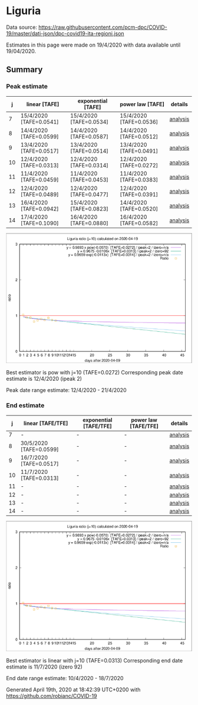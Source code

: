# Liguria


Data source: https://raw.githubusercontent.com/pcm-dpc/COVID-19/master/dati-json/dpc-covid19-ita-regioni.json

Estimates in this page were made on 19/4/2020 with data available until 19/04/2020.


## Summary 

### Peak estimate 
|j|linear [TAFE]|exponential [TAFE]|power law [TAFE]|details|
|---|----|-----------|---------|-------|
|7|15/4/2020 [TAFE=0.0541]|15/4/2020 [TAFE=0.0534]|15/4/2020 [TAFE=0.0536]|[analysis](COVID-19_liguria_j7_2020-04-19.md)|
|8|14/4/2020 [TAFE=0.0599]|14/4/2020 [TAFE=0.0587]|14/4/2020 [TAFE=0.0512]|[analysis](COVID-19_liguria_j8_2020-04-19.md)|
|9|13/4/2020 [TAFE=0.0517]|13/4/2020 [TAFE=0.0514]|13/4/2020 [TAFE=0.0491]|[analysis](COVID-19_liguria_j9_2020-04-19.md)|
|10|12/4/2020 [TAFE=0.0313]|12/4/2020 [TAFE=0.0314]|12/4/2020 [TAFE=0.0272]|[analysis](COVID-19_liguria_j10_2020-04-19.md)|
|11|11/4/2020 [TAFE=0.0459]|11/4/2020 [TAFE=0.0453]|11/4/2020 [TAFE=0.0383]|[analysis](COVID-19_liguria_j11_2020-04-19.md)|
|12|12/4/2020 [TAFE=0.0489]|12/4/2020 [TAFE=0.0477]|12/4/2020 [TAFE=0.0391]|[analysis](COVID-19_liguria_j12_2020-04-19.md)|
|13|16/4/2020 [TAFE=0.0942]|15/4/2020 [TAFE=0.0823]|14/4/2020 [TAFE=0.0520]|[analysis](COVID-19_liguria_j13_2020-04-19.md)|
|14|17/4/2020 [TAFE=0.1090]|16/4/2020 [TAFE=0.0880]|16/4/2020 [TAFE=0.0582]|[analysis](COVID-19_liguria_j14_2020-04-19.md)|

![best peak estimate](COVID-19_liguria_j10_2020-04-19.png)

Best estimator is pow with j=10 (TAFE=0.0272)
Corresponding peak date estimate is 12/4/2020 (ipeak 2)


Peak date range estimate: 12/4/2020 - 21/4/2020

### End estimate 
|j|linear [TAFE/TFE]|exponential [TAFE/TFE]|power law [TAFE/TFE]|details|
|---|----|-----------|---------|-------|
|7|-|-|-|[analysis](COVID-19_liguria_j7_2020-04-19.md)|
|8|30/5/2020 [TAFE=0.0599]|-|-|[analysis](COVID-19_liguria_j8_2020-04-19.md)|
|9|16/7/2020 [TAFE=0.0517]|-|-|[analysis](COVID-19_liguria_j9_2020-04-19.md)|
|10|11/7/2020 [TAFE=0.0313]|-|-|[analysis](COVID-19_liguria_j10_2020-04-19.md)|
|11|-|-|-|[analysis](COVID-19_liguria_j11_2020-04-19.md)|
|12|-|-|-|[analysis](COVID-19_liguria_j12_2020-04-19.md)|
|13|-|-|-|[analysis](COVID-19_liguria_j13_2020-04-19.md)|
|14|-|-|-|[analysis](COVID-19_liguria_j14_2020-04-19.md)|

![best zero estimate](COVID-19_liguria_j10_2020-04-19.png)

Best estimator is linear with j=10 (TAFE=0.0313)
Corresponding end date estimate is 11/7/2020 (izero 92)


End date range estimate: 10/4/2020 - 18/7/2020

Generated April 19th, 2020 at 18:42:39 UTC+0200 with https://github.com/robianc/COVID-19
